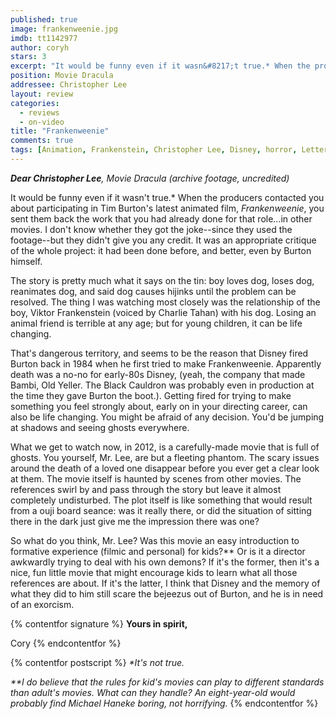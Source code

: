 ```yaml
---
published: true
image: frankenweenie.jpg
imdb: tt1142977
author: coryh
stars: 3
excerpt: "It would be funny even if it wasn&#8217;t true.* When the producers contacted you about participating in Tim Burton&#8217;s latest animated film, <em>Frankenweenie</em>, you sent them back the work that you had already done for that role&#8230;in other movies. I don&#8217;t know whether they got the joke&mdash;since they used the footage&mdash;but they didn&#8217;t give you any credit. It was an appropriate critique of the whole project: it had been done before, and better, even by Burton himself."
position: Movie Dracula
addressee: Christopher Lee
layout: review
categories: 
  - reviews
  - on-video
title: "Frankenweenie"
comments: true
tags: [Animation, Frankenstein, Christopher Lee, Disney, horror, Letters, Tim Burton]
---
```

_**Dear Christopher Lee**, Movie Dracula (archive footage, uncredited)_

It would be funny even if it wasn't true.* When the producers contacted you about participating in Tim Burton's latest animated film, _Frankenweenie_, you sent them back the work that you had already done for that role…in other movies. I don't know whether they got the joke--since they used the footage--but they didn't give you any credit. It was an appropriate critique of the whole project: it had been done before, and better, even by Burton himself.

The story is pretty much what it says on the tin: boy loves dog, loses dog, reanimates dog, and said dog causes hijinks until the problem can be resolved. The thing I was watching most closely was the relationship of the boy, Viktor Frankenstein (voiced by Charlie Tahan) with his dog. Losing an animal friend is terrible at any age; but for young children, it can be life changing.

That's dangerous territory, and seems to be the reason that Disney fired Burton back in 1984 when he first tried to make Frankenweenie. Apparently death was a no-no for early-80s Disney, (yeah, the company that made Bambi, Old Yeller. The Black Cauldron was probably even in production at the time they gave Burton the boot.). Getting fired for trying to make something you feel strongly about, early on in your directing career, can also be life changing. You might be afraid of any decision. You'd be jumping at shadows and seeing ghosts everywhere.

What we get to watch now, in 2012, is a carefully-made movie that is full of ghosts. You yourself, Mr. Lee, are but a fleeting phantom. The scary issues around the death of a loved one disappear before you ever get a clear look at them. The movie itself is haunted by scenes from other movies. The references swirl by and pass through the story but leave it almost completely undisturbed. The plot itself is like something that would result from a ouji board seance: was it really there, or did the situation of sitting there in the dark just give me the impression there was one? 

So what do you think, Mr. Lee? Was this movie an easy introduction to formative experience (filmic and personal) for kids?** Or is it a director awkwardly trying to deal with his own demons? If it's the former, then it's a nice, fun little movie that might encourage kids to learn what all those references are about. If it's the latter, I think that Disney and the memory of what they did to him still scare the bejeezus out of Burton, and he is in need of an exorcism. 

{% contentfor signature %}
**Yours in spirit,**

Cory
{% endcontentfor %}

{% contentfor postscript %}
_*It's not true._

_**I do believe that the rules for kid's movies can play to different standards than adult's movies. What can they handle? An eight-year-old would probably find Michael Haneke boring, not horrifying._
{% endcontentfor %}
